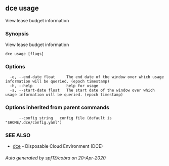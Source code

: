 ## dce usage

View lease budget information

### Synopsis

View lease budget information

```
dce usage [flags]
```

### Options

```
  -e, --end-date float     The end date of the window over which usage information will be queried. (epoch timestamp)
  -h, --help               help for usage
  -s, --start-date float   The start date of the window over which usage information will be queried. (epoch timestamp)
```

### Options inherited from parent commands

```
      --config string   config file (default is "$HOME/.dce/config.yaml")
```

### SEE ALSO

* [dce](dce.md)	 - Disposable Cloud Environment (DCE)

###### Auto generated by spf13/cobra on 20-Apr-2020
